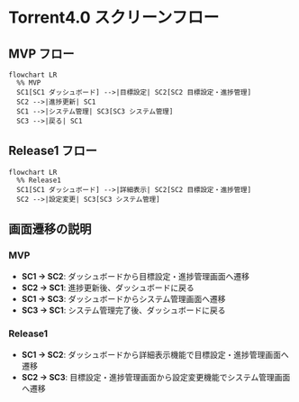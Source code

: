 # Torrent4.0 スクリーンフロー

## MVP フロー
```mermaid
flowchart LR
  %% MVP
  SC1[SC1 ダッシュボード] -->|目標設定| SC2[SC2 目標設定・進捗管理]
  SC2 -->|進捗更新| SC1
  SC1 -->|システム管理| SC3[SC3 システム管理]
  SC3 -->|戻る| SC1
```

## Release1 フロー
```mermaid
flowchart LR
  %% Release1
  SC1[SC1 ダッシュボード] -->|詳細表示| SC2[SC2 目標設定・進捗管理]
  SC2 -->|設定変更| SC3[SC3 システム管理]
```

## 画面遷移の説明

### MVP
- **SC1 → SC2**: ダッシュボードから目標設定・進捗管理画面へ遷移
- **SC2 → SC1**: 進捗更新後、ダッシュボードに戻る
- **SC1 → SC3**: ダッシュボードからシステム管理画面へ遷移
- **SC3 → SC1**: システム管理完了後、ダッシュボードに戻る

### Release1
- **SC1 → SC2**: ダッシュボードから詳細表示機能で目標設定・進捗管理画面へ遷移
- **SC2 → SC3**: 目標設定・進捗管理画面から設定変更機能でシステム管理画面へ遷移

